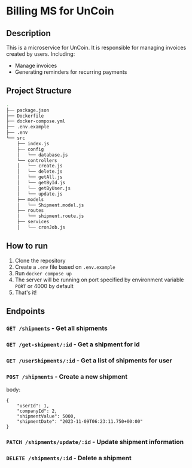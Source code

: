 # Billing MS for UnCoin

## Description

This is a microservice for UnCoin. It is responsible for managing invoices created by users.
Including:

- Manage invoices
- Generating reminders for recurring payments


## Project Structure

```bash
.
├── package.json
├── Dockerfile
├── docker-compose.yml
├── .env.example
├── .env
└── src
    ├── index.js
    ├── config
    │   └── database.js
    └── controllers
    │   └── create.js
    │   └── delete.js
    │   └── getAll.js
    │   └── getById.js
    │   └── getByUser.js
    │   └── update.js
    ├── models
    │   └── Shipment.model.js
    ├── routes
    │   └── shipment.route.js
    ├── services
    │   └── cronJob.js
```

## How to run

1. Clone the repository
2. Create a `.env` file based on `.env.example`
3. Run `docker compose up`
4. The server will be running on port specified by environment variable `PORT` or 4000 by default
5. That's it!

## Endpoints

### `GET /shipments` - Get all shipments

### `GET /get-shipment/:id` - Get a shipment for id

### `GET /userShipments/:id` - Get a list of shipments for user

### `POST /shipments` - Create a new shipment

body:

```
{
    "userId": 1,
    "companyId": 2,
    "shipmentValue": 5000,
    "shipmentDate": "2023-11-09T06:23:11.750+00:00"
}
```

### `PATCH /shipments/update/:id` - Update shipment information

### `DELETE /shipments/:id` - Delete a shipment